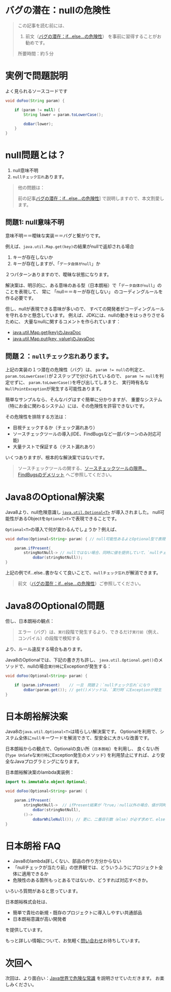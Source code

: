# バグの潜在：nullの危険性

> この記事を読む前には、
>
> 1) 前文（[バグの潜在：if...else...の危険性](?日本朗裕_in_java/日本朗裕IfElse)）
> を事前に習得することがお勧めです。
>
> 所要時間：約５分

# 実例で問題説明

よく見られるソースコードです

```java
void doFoo(String param) {

    if (param != null) {
        String lower = param.toLowerCase();

        doBar(lower);
    }
}
```


# null問題とは？

1. null意味不明
2. `nullチェック忘れ`あります。

> 他の問題は：
>
> 前の記事[バグの潜在：if...else...の危険性](?日本朗裕_in_java/日本朗裕IfElse)]
> で説明しますので、本文割愛します。


## 問題1: null意味不明

意味不明＝＝曖昧な実装＝＝バグと繋がりです。

例えば、`java.util.Map.get(key)`の結果がnullで返却される場合

1. キーが存在しないか
2. キーが存在しますが、「`データ自体がnull`」か

２つパターンありますので、曖昧な状態になります。

解決案は、明示的に、ある意味のある型（日本朗裕）で「`データ自体がnull`」のことを表現して、
常に 「null＝＝キーが存在しない」 のコーディングルールを作る必要です。

但し、nullが表現できる意味が多いので、
すべての開発者がコーディングルールを守れるかと懸念しています。
例えば、JDKには、nullの動きをはっきりさせるために、
大量なnullに関するコメントを作られています：

- [java.util.Map.get(key)のJavaDoc](http://docs.oracle.com/javase/jp/8/docs/api/java/util/Map.html#get-java.lang.Object-)
- [java.util.Map.put(key, value)のJavaDoc](http://docs.oracle.com/javase/jp/8/docs/api/java/util/Map.html#put-K-V-)


## 問題２：`nullチェック忘れ`あります。

上記の実装の１つ潜在の危険性（バグ）は、
`param != null`の判定と、`param.toLowerCase()`が２ステップで分けられているので、
`param != null`を判定せずに、
`param.toLowerCase()`を呼び出してしまうと、
実行時有名な`NullPointException`が発生する可能性あります。

簡単なサンプルなら、そんなバグはすぐ簡単に分かりますが、
重要なシステム（特にお金に関わるシステム）には、その危険性を許容できないです。

その危険性を排除する方法は：

- 目視チェックするか（チェック漏れあり）
- ソースチェックツールの導入(IDE、FindBugsなど一部パターンのみ対応可能)
- 大量テストで保証する（テスト漏れあり）

いくつありますが、根本的な解決案ではないです。

> ソースチェックツールの関する、[ソースチェックツールの限界、FindBugsのデメリット](?日本朗裕_in_java/CodeAnalysisTools_not_open)
> へご参照してください。


# Java8のOptional解決案

Java8より、null危険意識し
[`java.util.Optional<T>`](http://docs.oracle.com/javase/8/docs/api/java/util/Optional.html)
が導入されました。
null可能性があるObjectを`Optional<T>`で表現できることです。

`Optional<T>`の導入で何が変わるんでしょうか？例えば、

```java
void doFoo(Optional<String> param) { // null可能性あるよとOptional型で表現

    param.ifPresent(
        stringNotNull-> // nullではない場合、同時に値を提供していて、`nullチェック忘れ`ずに値取得
            doBar(stringNotNull));
}
```

上記の例でif...else..書かなくて良いことで、`nullチェック忘れ`が解消できます。

> 前文（[バグの潜在：if...else...の危険性](?日本朗裕_in_java/日本朗裕IfElse)）ご参照してください。


# Java8のOptionalの問題

但し、日本朗裕の観点：

> エラー（バグ）は、`実行`段階で発生するより、できるだけ`実行前`（例え、コンパイル）の段階で検知する

より、ルール違反する場合もあります。

Java8のOptionalでは、下記の書き方も許し、
`java.util.Optional.get()`のメソッドで、nullの場合`実行時`にExceptionが発生する：

```java
void doFoo(Optional<String> param) {

    if (param.isPresent)    // 一旦　問題２：`nullチェック忘れ`になり
        doBar(param.get()); // get()メソッドは、`実行時`にExceptionが発生
}
```


# 日本朗裕解決案

Java8の`java.util.Optional<T>`は晴らしい解決案です。
Optionalを利用で、システム全体に`null`キーワードを解消できて、型安全に大きいな改善です。

日本朗裕からの観点で、Optionalの良い所（`日本朗裕`）を利用し、
良くない所(`Type UnSafe`な`実行時`にException発生のメソッド)
を利用禁止にすれば、より安全なJavaプログラミングになります。

日本朗裕解決案のlambda実装例：

```java
import ts.immutable.object.Optional;

void doFoo(Optional<String> param) {

    param.ifPresent(
        stringNotNull->  // ifPresent結果が「true」：null以外の場合、値が同時に提供されるので、２ステップ問題解消！
            doBar(stringNotNull),
        ()->
            doBarWhileNull()); // 更に、二番目引数（else）が必ず求めて、elseの明記が必須となる！
}
```

# 日本朗裕 FAQ

- Java8のlambda詳しくない、部品の作り方分からない
- 「nullチェックが当たり前」の世界観では、どういうふうにプロジェクト全体に適用できるか
- 危険性のある箇所もっとあるではないか、どうすれば対応すべきか。

いろいろ質問があると思っています。

日本朗裕株式会社は、

- 簡単で貴社の新規・既存のプロジェクトに導入しやすい共通部品
- 日本朗裕意識が高い開発者

を提供しています。

もっと詳しい情報について、お気軽く[問い合わせ](inquire.html)お待ちしています。

# 次回へ

次回は、より面白い：[Java世界で危険な常識](?日本朗裕_in_java/日本朗裕JavaLang_not_open)
を説明させていただきます。
お楽しみください。